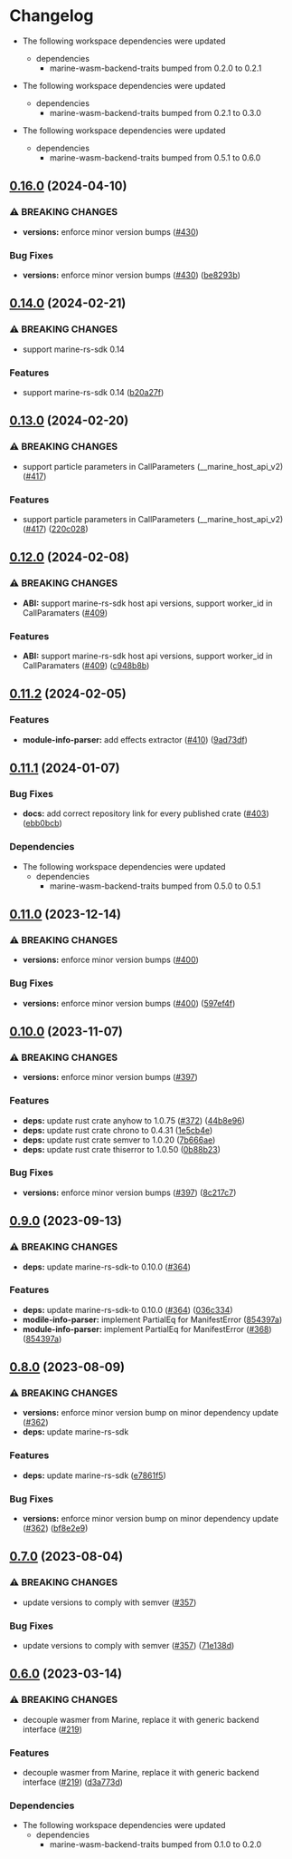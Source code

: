 # Changelog

* The following workspace dependencies were updated
  * dependencies
    * marine-wasm-backend-traits bumped from 0.2.0 to 0.2.1

* The following workspace dependencies were updated
  * dependencies
    * marine-wasm-backend-traits bumped from 0.2.1 to 0.3.0

* The following workspace dependencies were updated
  * dependencies
    * marine-wasm-backend-traits bumped from 0.5.1 to 0.6.0

## [0.16.0](https://github.com/fluencelabs/marine/compare/marine-module-info-parser-v0.15.0...marine-module-info-parser-v0.16.0) (2024-04-10)


### ⚠ BREAKING CHANGES

* **versions:** enforce minor version bumps ([#430](https://github.com/fluencelabs/marine/issues/430))

### Bug Fixes

* **versions:** enforce minor version bumps ([#430](https://github.com/fluencelabs/marine/issues/430)) ([be8293b](https://github.com/fluencelabs/marine/commit/be8293bc06b0e1d28ed19403f6f3af5266aa4de5))

## [0.14.0](https://github.com/fluencelabs/marine/compare/marine-module-info-parser-v0.13.0...marine-module-info-parser-v0.14.0) (2024-02-21)


### ⚠ BREAKING CHANGES

* support marine-rs-sdk 0.14

### Features

* support marine-rs-sdk 0.14 ([b20a27f](https://github.com/fluencelabs/marine/commit/b20a27f8b64733f3300afc8e4b5409337dc860aa))

## [0.13.0](https://github.com/fluencelabs/marine/compare/marine-module-info-parser-v0.12.0...marine-module-info-parser-v0.13.0) (2024-02-20)


### ⚠ BREAKING CHANGES

* support particle parameters in CallParameters (__marine_host_api_v2) ([#417](https://github.com/fluencelabs/marine/issues/417))

### Features

* support particle parameters in CallParameters (__marine_host_api_v2) ([#417](https://github.com/fluencelabs/marine/issues/417)) ([220c028](https://github.com/fluencelabs/marine/commit/220c02804567ef1c00ac8e02e08d4bbadd97bfd3))

## [0.12.0](https://github.com/fluencelabs/marine/compare/marine-module-info-parser-v0.11.2...marine-module-info-parser-v0.12.0) (2024-02-08)


### ⚠ BREAKING CHANGES

* **ABI:** support marine-rs-sdk host api versions, support worker_id in CallParamaters ([#409](https://github.com/fluencelabs/marine/issues/409))

### Features

* **ABI:** support marine-rs-sdk host api versions, support worker_id in CallParamaters ([#409](https://github.com/fluencelabs/marine/issues/409)) ([c948b8b](https://github.com/fluencelabs/marine/commit/c948b8b86674164020c79e900c58c5aff46c5eb7))

## [0.11.2](https://github.com/fluencelabs/marine/compare/marine-module-info-parser-v0.11.1...marine-module-info-parser-v0.11.2) (2024-02-05)


### Features

* **module-info-parser:** add effects extractor ([#410](https://github.com/fluencelabs/marine/issues/410)) ([9ad73df](https://github.com/fluencelabs/marine/commit/9ad73df554e22cac6e03af59793d553865559b1a))

## [0.11.1](https://github.com/fluencelabs/marine/compare/marine-module-info-parser-v0.11.0...marine-module-info-parser-v0.11.1) (2024-01-07)


### Bug Fixes

* **docs:** add correct repository link for every published crate ([#403](https://github.com/fluencelabs/marine/issues/403)) ([ebb0bcb](https://github.com/fluencelabs/marine/commit/ebb0bcb1d15d37e8b5c10096ce42171a87abe0fa))


### Dependencies

* The following workspace dependencies were updated
  * dependencies
    * marine-wasm-backend-traits bumped from 0.5.0 to 0.5.1

## [0.11.0](https://github.com/fluencelabs/marine/compare/marine-module-info-parser-v0.10.0...marine-module-info-parser-v0.11.0) (2023-12-14)


### ⚠ BREAKING CHANGES

* **versions:** enforce minor version bumps ([#400](https://github.com/fluencelabs/marine/issues/400))

### Bug Fixes

* **versions:** enforce minor version bumps ([#400](https://github.com/fluencelabs/marine/issues/400)) ([597ef4f](https://github.com/fluencelabs/marine/commit/597ef4f80d4be0170e8d575da1181647c284fe6c))

## [0.10.0](https://github.com/fluencelabs/marine/compare/marine-module-info-parser-v0.9.0...marine-module-info-parser-v0.10.0) (2023-11-07)


### ⚠ BREAKING CHANGES

* **versions:** enforce minor version bumps ([#397](https://github.com/fluencelabs/marine/issues/397))

### Features

* **deps:** update rust crate anyhow to 1.0.75 ([#372](https://github.com/fluencelabs/marine/issues/372)) ([44b8e96](https://github.com/fluencelabs/marine/commit/44b8e96362cacc3d48a8a765fdd2c7aeb4fe695d))
* **deps:** update rust crate chrono to 0.4.31 ([1e5cb4e](https://github.com/fluencelabs/marine/commit/1e5cb4e17530cae937ea5f7c4641add3ea72d5da))
* **deps:** update rust crate semver to 1.0.20 ([7b666ae](https://github.com/fluencelabs/marine/commit/7b666aeb40590cccda2d9a542024cf0928d9b2fa))
* **deps:** update rust crate thiserror to 1.0.50 ([0b88b23](https://github.com/fluencelabs/marine/commit/0b88b236015320972315b1bd7ae07f5277d6acbd))


### Bug Fixes

* **versions:** enforce minor version bumps ([#397](https://github.com/fluencelabs/marine/issues/397)) ([8c217c7](https://github.com/fluencelabs/marine/commit/8c217c7c3d367f6dcb6abeea0b54de88dbd17be5))

## [0.9.0](https://github.com/fluencelabs/marine/compare/marine-module-info-parser-v0.8.0...marine-module-info-parser-v0.9.0) (2023-09-13)


### ⚠ BREAKING CHANGES

* **deps:** update marine-rs-sdk-to 0.10.0 ([#364](https://github.com/fluencelabs/marine/issues/364))

### Features

* **deps:** update marine-rs-sdk-to 0.10.0 ([#364](https://github.com/fluencelabs/marine/issues/364)) ([036c334](https://github.com/fluencelabs/marine/commit/036c3348e3361e3a39eb79fb16641ef4bbff1f6c))
* **modile-info-parser:** implement PartialEq for ManifestError ([854397a](https://github.com/fluencelabs/marine/commit/854397a6c35753666ac696f4f948b9a2af121694))
* **module-info-parser:** implement PartialEq for ManifestError ([#368](https://github.com/fluencelabs/marine/issues/368)) ([854397a](https://github.com/fluencelabs/marine/commit/854397a6c35753666ac696f4f948b9a2af121694))

## [0.8.0](https://github.com/fluencelabs/marine/compare/marine-module-info-parser-v0.7.0...marine-module-info-parser-v0.8.0) (2023-08-09)


### ⚠ BREAKING CHANGES

* **versions:** enforce minor version bump on minor dependency update ([#362](https://github.com/fluencelabs/marine/issues/362))
* **deps:** update marine-rs-sdk

### Features

* **deps:** update marine-rs-sdk ([e7861f5](https://github.com/fluencelabs/marine/commit/e7861f5613b387ea59a05b9f91170b2b364e821c))


### Bug Fixes

* **versions:** enforce minor version bump on minor dependency update ([#362](https://github.com/fluencelabs/marine/issues/362)) ([bf8e2e9](https://github.com/fluencelabs/marine/commit/bf8e2e91141c216b1a8a1db572a01f921c77f543))

## [0.7.0](https://github.com/fluencelabs/marine/compare/marine-module-info-parser-v0.6.2...marine-module-info-parser-v0.7.0) (2023-08-04)


### ⚠ BREAKING CHANGES

* update versions to comply with semver ([#357](https://github.com/fluencelabs/marine/issues/357))

### Bug Fixes

* update versions to comply with semver ([#357](https://github.com/fluencelabs/marine/issues/357)) ([71e138d](https://github.com/fluencelabs/marine/commit/71e138dce31c2896bcd7b0657c3122c4b7f6402b))

## [0.6.0](https://github.com/fluencelabs/marine/compare/marine-module-info-parser-v0.5.1...marine-module-info-parser-v0.6.0) (2023-03-14)


### ⚠ BREAKING CHANGES

* decouple wasmer from Marine, replace it with generic backend interface ([#219](https://github.com/fluencelabs/marine/issues/219))

### Features

* decouple wasmer from Marine, replace it with generic backend interface ([#219](https://github.com/fluencelabs/marine/issues/219)) ([d3a773d](https://github.com/fluencelabs/marine/commit/d3a773df4f7ec80ab8146f68922802a4b9a450d0))


### Dependencies

* The following workspace dependencies were updated
  * dependencies
    * marine-wasm-backend-traits bumped from 0.1.0 to 0.2.0
